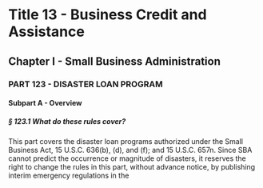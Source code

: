 
# Title 13 - Business Credit and Assistance
## Chapter I - Small Business Administration
### PART 123 - DISASTER LOAN PROGRAM
#### Subpart A - Overview
##### § 123.1 What do these rules cover?

This part covers the disaster loan programs authorized under the Small Business Act, 15 U.S.C. 636(b), (d), and (f); and 15 U.S.C. 657n. Since SBA cannot predict the occurrence or magnitude of disasters, it reserves the right to change the rules in this part, without advance notice, by publishing interim emergency regulations in the
